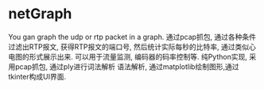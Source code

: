 # netGraph
You gan graph the udp or rtp packet in a graph.
通过pcap抓包, 通过各种条件过滤出RTP报文, 获得RTP报文的端口号, 然后统计实际每秒的比特率, 通过类似心电图的形式展示出来.
可以用于流量监测, 编码器的码率控制等.
纯Python实现, 采用pcap抓包, 通过ply进行词法解析 语法解析, 通过matplotlib绘制图形,通过tkinter构成UI界面.
